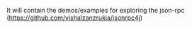 It will contain the demos/examples for exploring the json-rpc (https://github.com/vishalzanzrukia/jsonrpc4j)

